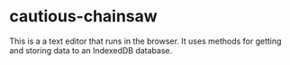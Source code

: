 # cautious-chainsaw
This is a a text editor that runs in the browser. It uses methods for getting and storing data to an IndexedDB database.
